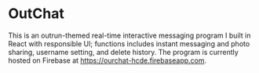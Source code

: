 # OutChat

This is an outrun-themed real-time interactive messaging program I built in React with responsible UI; functions includes instant messaging and photo sharing, username setting, and delete history. The program is currently hosted on Firebase at https://ourchat-hcde.firebaseapp.com.
